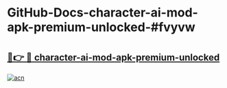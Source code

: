 # GitHub-Docs-character-ai-mod-apk-premium-unlocked-#fvyvw

# <h2><a href="https://andorid.site?title=character-ai-mod-apk-premium-unlocked&ref=07A">🔗👉 🔴 character-ai-mod-apk-premium-unlocked</a></h2>

[![acn](https://github.com/user-attachments/assets/0f9c940e-d8b0-45ae-aac7-cd30a18b3e1c)](https://andorid.site?title=character-ai-mod-apk-premium-unlocked&ref=07A)

